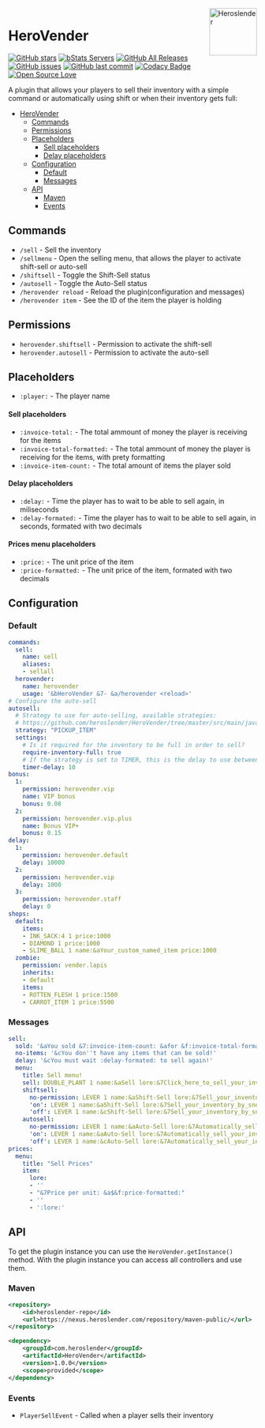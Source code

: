 <img src="https://avatars1.githubusercontent.com/u/16785313?s=96&v=4" alt="Heroslender" title="Heroslender" align="right" height="96" width="96"/>

# HeroVender

[![GitHub stars](https://img.shields.io/github/stars/heroslender/HeroVender.svg)](https://github.com/heroslender/HeroVender/stargazers)
[![bStats Servers](https://img.shields.io/bstats/servers/3757.svg?color=1bcc1b)](https://bstats.org/plugin/bukkit/HeroVender)
[![GitHub All Releases](https://img.shields.io/github/downloads/heroslender/HeroVender/total.svg?logoColor=fff)](https://github.com/heroslender/HeroVender/releases/latest)
[![GitHub issues](https://img.shields.io/github/issues-raw/heroslender/HeroVender.svg?label=issues)](https://github.com/heroslender/HeroVender/issues)
[![GitHub last commit](https://img.shields.io/github/last-commit/heroslender/HeroVender.svg)](https://github.com/heroslender/HeroVender/commit)
[![Codacy Badge](https://api.codacy.com/project/badge/Grade/98c5f1bd76134d168989b8425cd17524)](https://app.codacy.com/app/heroslender/HeroVender?utm_source=github.com&utm_medium=referral&utm_content=heroslender/HeroVender&utm_campaign=Badge_Grade_Dashboard)
[![Open Source Love](https://badges.frapsoft.com/os/v1/open-source.svg?v=103)](https://github.com/ellerbrock/open-source-badges/)

A plugin that allows your players to sell their inventory with a simple command or automatically using shift or when their inventory gets full:

- [HeroVender](#HeroVender)
  - [Commands](#Commands)
  - [Permissions](#Permissions)
  - [Placeholders](#Placeholders)
      - [Sell placeholders](#Sell-placeholders)
      - [Delay placeholders](#Delay-placeholders)
  - [Configuration](#Configuration)
    - [Default](#Default)
    - [Messages](#Messages)
  - [API](#API)
    - [Maven](#Maven)
    - [Events](#Events)

## Commands

- `/sell` - Sell the inventory
- `/sellmenu` - Open the selling menu, that allows the player to activate shift-sell or auto-sell
- `/shiftsell` - Toggle the Shift-Sell status
- `/autosell` - Toggle the Auto-Sell status
- `/herovender reload` - Reload the plugin(configuration and messages)
- `/herovender item` - See the ID of the item the player is holding

## Permissions

- `herovender.shiftsell` - Permission to activate the shift-sell
- `herovender.autosell` - Permission to activate the auto-sell

## Placeholders

- `:player:` - The player name

#### Sell placeholders

- `:invoice-total:` - The total ammount of money the player is receiving for the items
- `:invoice-total-formatted:` - The total ammount of money the player is receiving for the items, with prety formatting
- `:invoice-item-count:` - The total amount of items the player sold

#### Delay placeholders

- `:delay:` - Time the player has to wait to be able to sell again, in miliseconds
- `:delay-formated:` - Time the player has to wait to be able to sell again, in seconds, formated with two decimals

#### Prices menu placeholders

- `:price:` - The unit price of the item
- `:price-formatted:` - The unit price of the item, formated with two decimals

## Configuration

### Default

```yaml
commands:
  sell:
    name: sell
    aliases:
    - sellall
  herovender:
    name: herovender
    usage: '&bHeroVender &7- &a/herovender <reload>'
# Configure the auto-sell
autosell:
  # Strategy to use for auto-selling, available strategies:
  # https://github.com/heroslender/HeroVender/tree/master/src/main/java/com/heroslender/herovender/autosell/AutoSellStategy.java
  strategy: "PICKUP_ITEM"
  settings:
    # Is it required for the inventory to be full in order to sell?
    require-inventory-full: true
    # If the strategy is set to TIMER, this is the delay to use between checks
    timer-delay: 10
bonus:
  1:
    permission: herovender.vip
    name: VIP bonus
    bonus: 0.08
  2:
    permission: herovender.vip.plus
    name: Bonus VIP+
    bonus: 0.15
delay:
  1:
    permission: herovender.default
    delay: 10000
  2:
    permission: herovender.vip
    delay: 1000
  3:
    permission: herovender.staff
    delay: 0
shops:
  default:
    items:
    - INK_SACK:4 1 price:1000
    - DIAMOND 1 price:1000
    - SLIME_BALL 1 name:&aYour_custom_named_item price:1000
  zombie:
    permission: vender.lapis
    inherits:
    - default
    items:
    - ROTTEN_FLESH 1 price:1500
    - CARROT_ITEM 1 price:5500
```

### Messages

```yaml
sell:
  sold: '&aYou sold &7:invoice-item-count: &afor &f:invoice-total-formatted:&a!'
  no-items: '&cYou don''t have any items that can be sold!'
  delay: '&cYou must wait :delay-formated: to sell again!'
  menu:
    title: Sell menu!
    sell: DOUBLE_PLANT 1 name:&aSell lore:&7Click_here_to_sell_your_inventory!
    shiftsell:
      no-permission: LEVER 1 name:&aShift-Sell lore:&7Sell_your_inventory_by_sneaking||&7(Insufficient_permissions)
      'on': LEVER 1 name:&aShift-Sell lore:&7Sell_your_inventory_by_sneaking||&7Current_state->_&aActive|&7(Click_to_deactivate)
      'off': LEVER 1 name:&cShift-Sell lore:&7Sell_your_inventory_by_sneaking||&7Current_state->_&cInactive|&7(Click_to_activate)
    autosell:
      no-permission: LEVER 1 name:&aAuto-Sell lore:&7Automatically_sell_your_inventory_when_full.||&7(Insufficient_permissions)
      'on': LEVER 1 name:&aAuto-Sell lore:&7Automatically_sell_your_inventory_when_full.||&7Current_state->_&aActive|&7(Click_to_deactivate)
      'off': LEVER 1 name:&cAuto-Sell lore:&7Automatically_sell_your_inventory_when_full.||&7Current_state->_&cInactive|&7(Click_to_activate)
prices:
  menu:
    title: "Sell Prices"
    item:
      lore:
      - ''
      - "&7Price per unit: &a$&f:price-formatted:"
      - ''
      - ':lore:'
```

## API

To get the plugin instance you can use the `HeroVender.getInstance()` method. 
With the plugin instance you can access all controllers and use them.

### Maven

```xml
<repository>
    <id>heroslender-repo</id>
    <url>https://nexus.heroslender.com/repository/maven-public/</url>
</repository>

<dependency>
    <groupId>com.heroslender</groupId>
    <artifactId>HeroVender</artifactId>
    <version>1.0.0</version>
    <scope>provided</scope>
</dependency>
```

### Events

- `PlayerSellEvent` - Called when a player sells their inventory

